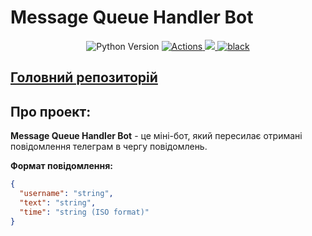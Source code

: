 # Message Queue Handler Bot
<p align="center">
    <img src="https://img.shields.io/badge/python-3.10.12-blue?logo=python" alt="Python Version">
    <a href="https://github.com/AndrewSergienko/simple-cdn-server/actions">
        <img src="https://github.com/AndrewSergienko/mqhandler/actions/workflows/docker.yml/badge.svg" alt="Actions">
    </a>
    <a href=https://results.pre-commit.ci/latest/github/AndrewSergienko/simple-cdn-server/master>
        <img src=https://results.pre-commit.ci/badge/github/AndrewSergienko/simple-cdn-server/master.svg>
    </a>
    <a href="https://github.com/psf/black"><img src="https://img.shields.io/badge/code_style-black-black" alt="black"></a>
</p>

## [Головний репозиторій](https://github.com/AndrewSergienko/mqhandler)

## Про проект:
**Message Queue Handler Bot** - це міні-бот, який пересилає отримані повідомлення телеграм в чергу повідомлень.

**Формат повідомлення:**
```json
{
  "username": "string",
  "text": "string",
  "time": "string (ISO format)"
}
```
